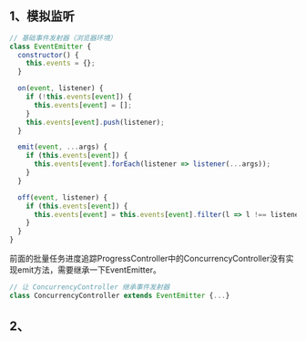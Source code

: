 ## 1、模拟监听
```js
// 基础事件发射器（浏览器环境）
class EventEmitter {
  constructor() {
    this.events = {};
  }

  on(event, listener) {
    if (!this.events[event]) {
      this.events[event] = [];
    }
    this.events[event].push(listener);
  }

  emit(event, ...args) {
    if (this.events[event]) {
      this.events[event].forEach(listener => listener(...args));
    }
  }

  off(event, listener) {
    if (this.events[event]) {
      this.events[event] = this.events[event].filter(l => l !== listener);
    }
  }
}
```

前面的批量任务进度追踪ProgressController中的ConcurrencyController没有实现emit方法，需要继承一下EventEmitter。
```js
// 让 ConcurrencyController 继承事件发射器
class ConcurrencyController extends EventEmitter {...}
```

## 2、